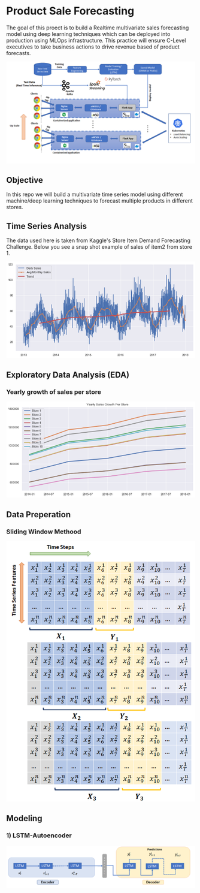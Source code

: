# Product Sale Forecasting 
The goal of this proect is to build a Realtime multivariate sales forecasting model using deep learning techniques which can be deployed into production using MLOps infrastructure. This practice will ensure C-Level executives to take business actions to drive revenue based of product forecasts. 

![Model](https://github.com/arsalhuda24/Product-Demand-Forecasting/blob/main/model_deployment.png)

## Objective
In this repo we will build a multivariate time series model using different machine/deep learning techniques to forecast multiple products in different stores. 

## Time Series Analysis
The data used here is taken from Kaggle's Store Item Demand Forecasting Challenge. Below you see a snap shot example of sales of item2 from store 1. 

![Model](https://github.com/arsalhuda24/Product-Demand-Forecasting/blob/main/Trend.png)

## Exploratory Data Analysis (EDA) 
### Yearly growth of sales per store

![Model](https://github.com/arsalhuda24/Product-Demand-Forecasting/blob/main/yearly_growth_store.png)


## Data Preperation 
### Sliding Window Methood

![Model](https://github.com/arsalhuda24/Product-Demand-Forecasting/blob/main/sliding_window.png)



## Modeling 
### 1) LSTM-Autoencoder 

![Model](https://github.com/arsalhuda24/Product-Demand-Forecasting/blob/main/lstm_autoencoder.png)
